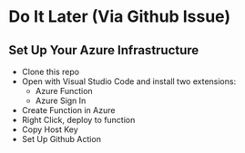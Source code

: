 # Do It Later (Via Github Issue)

## Set Up Your Azure Infrastructure 

* Clone this repo
* Open with Visual Studio Code and install two extensions:
  * Azure Function
  * Azure Sign In
* Create Function in Azure
* Right Click, deploy to function
* Copy Host Key
* Set Up Github Action